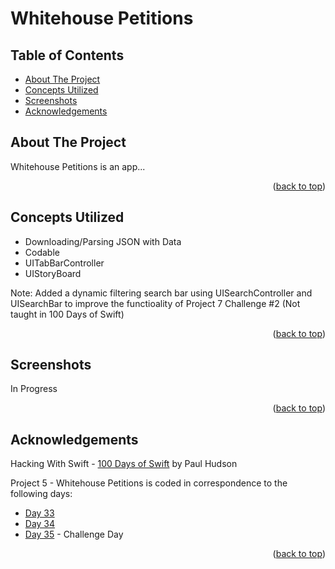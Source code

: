 # Whitehouse Petitions


<!-- Table of Contents -->
## Table of Contents
* [About The Project](#about-the-project)
* [Concepts Utilized](#concepts-utilized)
* [Screenshots](#screenshots)
* [Acknowledgements](#acknowledgements)


<!-- ABOUT THE PROJECT -->
## About The Project

Whitehouse Petitions is an app...

<p align="right">(<a href="#top">back to top</a>)</p>


<!-- CONCEPTS UTILIZED -->
## Concepts Utilized
* Downloading/Parsing JSON with Data
* Codable
* UITabBarController
* UIStoryBoard

Note: Added a dynamic filtering search bar using UISearchController and UISearchBar to improve the functioality of Project 7 Challenge #2 (Not taught in 100 Days of Swift)

<p align="right">(<a href="#top">back to top</a>)</p>


<!-- SCREENSHOTS -->
## Screenshots
In Progress

<p align="right">(<a href="#top">back to top</a>)</p>


<!-- ACKNOWLEDGEMENTS -->
## Acknowledgements
Hacking With Swift - [100 Days of Swift] by Paul Hudson

Project 5 - Whitehouse Petitions is coded in correspondence to the following days:
* [Day 33]
* [Day 34]
* [Day 35] - Challenge Day

<p align="right">(<a href="#top">back to top</a>)</p>



<!-- MARKDOWN LINKS & IMAGES -->
<!-- https://www.markdownguide.org/basic-syntax/#reference-style-links -->
[100 Days of Swift]: https://www.hackingwithswift.com/100 (100 Days of Swift)
[Day 33]: https://www.hackingwithswift.com/100/33
[Day 34]: https://www.hackingwithswift.com/100/34
[Day 35]: https://www.hackingwithswift.com/100/35
